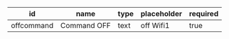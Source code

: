 id            |name               |type              |placeholder        |required
--------------|-------------------|------------------|-------------------|--------
offcommand       |Command OFF            |text              |off Wifi1           |true